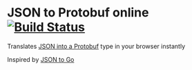 # JSON to Protobuf online [![Build Status](https://travis-ci.org/json-to-proto/json-to-proto.github.io.svg?branch=master)](https://travis-ci.org/json-to-proto/json-to-proto.github.io)

Translates [JSON into a Protobuf](https://json-to-proto.github.io/) type in your browser instantly

Inspired by [JSON to Go](https://mholt.github.io/json-to-go/)
